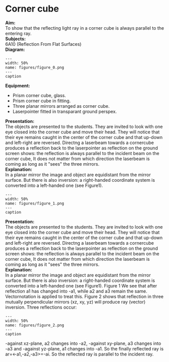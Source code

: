 # Corner cube 
    
<b> Aim: </b>  
 To show that the reflecting light ray in a corner cube is always parallel to the entering ray.    
<b> Subjects: </b>  
 6A10 (Reflection From Flat Surfaces)   
<b> Diagram: </b>  
   
```{figure} figures/figure_0.png  
---  
width: 50%  
name: figures/figure_0.png  
---  
caption  
``` 
      
<b> Equipment: </b>  
 
 *  Prism corner cube, glass. 
 *  Prism corner cube in fitting. 
 *  Three planar mirrors arranged as corner cube. 
 *  Laserpointer fitted in transparant ground perspex.
     
<b> Presentation: </b>  
 The objects are presented to the students. They are invited to look with one eye closed into the corner cube and move their head. They will notice that their eye remains caught in the center of the corner cube and that up-down and left-right are reversed. Directng a laserbeam towards a cornercube produces a reflection back to the laserpointer as reflection on the ground screen shows: the reflection is always parallel to the incident beam on the corner cube, It does not matter from which direction the laserbeam is coming as long as it "sees" the three mirrors.    
<b> Explanation: </b>  
 In a planar mirror the image and object are equidistant from the mirror surface. But there is also inversion: a right-handed coordinate system is converted into a left-handed one (see Figure1).    
```{figure} figures/figure_1.png  
---  
width: 50%  
name: figures/figure_1.png  
---  
caption  
``` 
     
<b> Presentation: </b>  
 The objects are presented to the students. They are invited to look with one eye closed into the corner cube and move their head. They will notice that their eye remains caught in the center of the corner cube and that up-down and left-right are reversed. Directng a laserbeam towards a cornercube produces a reflection back to the laserpointer as reflection on the ground screen shows: the reflection is always parallel to the incident beam on the corner cube, It does not matter from which direction the laserbeam is coming as long as it "sees" the three mirrors.    
<b> Explanation: </b>  
 In a planar mirror the image and object are equidistant from the mirror surface. But there is also inversion: a right-handed coordinate system is converted into a left-handed one (see Figure1).   Figure 1  We see that after reflection a1 has changed into -a1, while a2 and a3 remain the same. Vectornotation is applied to treat this. Figure 2 shows that reflection in three mutually perpendicular mirrors (xz, xy, yz) will produce ray (vector) inversion. Three reflections occur:   
```{figure} figures/figure_2.png  
---  
width: 50%  
name: figures/figure_2.png  
---  
caption  
``` 
 -against xz-plane, a2 changes into -a2, -against xy-plane, a3 changes into -a3 and -against yz-plane, a1 changes into -a1. So the finally reflected ray is ar=<-a1,-a2,-a3>=-ai. So the reflected ray is parallel to the incident ray. 